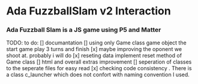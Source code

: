 # Ada FuzzballSlam v2 Interaction
### Ada Fuzzball Slam is a JS game using P5 and Matter

TODO:
to do:
[] documantation
[] using  only Game class game object the start game play 3 turns and finish
[x] maybe improving the oponent we shoot at.  probably i will do
[x] reseting data implement reset method of Game class
[] html and overall extras improvement
[] seperation of classes to the seperate files for easy read
[x] checking code consistency . There is a class c_launcher which does not confort with naming convention I used.
